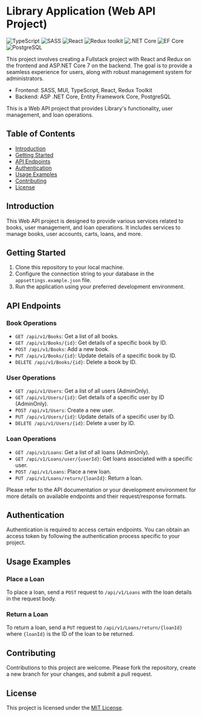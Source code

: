 # Library Application (Web API Project)


![TypeScript](https://img.shields.io/badge/TypeScript-v.4-green)
![SASS](https://img.shields.io/badge/SASS-v.4-hotpink)
![React](https://img.shields.io/badge/React-v.18-blue)
![Redux toolkit](https://img.shields.io/badge/Redux-v.1.9-brown)
![.NET Core](https://img.shields.io/badge/.NET%20Core-v.7-purple)
![EF Core](https://img.shields.io/badge/EF%20Core-v.7-cyan)
![PostgreSQL](https://img.shields.io/badge/PostgreSQL-v.14-drakblue)

This project involves creating a Fullstack project with React and Redux on the frontend and ASP.NET Core 7 on the backend. The goal is to provide a seamless experience for users, along with robust management system for administrators.

- Frontend: SASS, MUI, TypeScript, React, Redux Toolkit
- Backend: ASP .NET Core, Entity Framework Core, PostgreSQL

This is a Web API project that provides Library's functionality, user management, and loan operations.

## Table of Contents

- [Introduction](#introduction)
- [Getting Started](#getting-started)
- [API Endpoints](#api-endpoints)
- [Authentication](#authentication)
- [Usage Examples](#usage-examples)
- [Contributing](#contributing)
- [License](#license)

## Introduction

This Web API project is designed to provide various services related to books, user management, and loan operations. It includes services to manage books, user accounts, carts, loans, and more.

## Getting Started

1. Clone this repository to your local machine.
2. Configure the connection string to your database in the `appsettings.example.json` file.
3. Run the application using your preferred development environment.

## API Endpoints

### Book Operations

- `GET /api/v1/Books`: Get a list of all books.
- `GET /api/v1/Books/{id}`: Get details of a specific book by ID.
- `POST /api/v1/Books`: Add a new book.
- `PUT /api/v1/Books/{id}`: Update details of a specific book by ID.
- `DELETE /api/v1/Books/{id}`: Delete a book by ID.

### User Operations

- `GET /api/v1/Users`: Get a list of all users (AdminOnly).
- `GET /api/v1/Users/{id}`: Get details of a specific user by ID (AdminOnly).
- `POST /api/v1/Users`: Create a new user.
- `PUT /api/v1/Users/{id}`: Update details of a specific user by ID.
- `DELETE /api/v1/Users/{id}`: Delete a user by ID.

### Loan Operations

- `GET /api/v1/Loans`: Get a list of all loans (AdminOnly).
- `GET /api/v1/Loans/user/{userId}`: Get loans associated with a specific user.
- `POST /api/v1/Loans`: Place a new loan.
- `PUT /api/v1/Loans/return/{loanId}`: Return a loan.

Please refer to the API documentation or your development environment for more details on available endpoints and their request/response formats.

## Authentication

Authentication is required to access certain endpoints. You can obtain an access token by following the authentication process specific to your project.

## Usage Examples

### Place a Loan

To place a loan, send a `POST` request to `/api/v1/Loans` with the loan details in the request body.

### Return a Loan

To return a loan, send a `PUT` request to `/api/v1/Loans/return/{loanId}` where `{loanId}` is the ID of the loan to be returned.

## Contributing

Contributions to this project are welcome. Please fork the repository, create a new branch for your changes, and submit a pull request.

## License

This project is licensed under the [MIT License](LICENSE).
